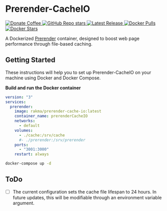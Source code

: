# Prerender-CacheIO
<p>
    <a href="https://www.buymeacoffee.com/mattiasghodsian" target="_new">
        <img src="https://img.shields.io/badge/Donate-Coffee-blue?style=for-the-badge&amp;logo=buymeacoffee" alt="Donate Coffee">
    </a>
    <a href="https://github.com/mattiasghodsian/Prerender-CacheIO/stargazers" target="_new">
        <img alt="GitHub Repo stars" src="https://img.shields.io/github/stars/mattiasghodsian/Prerender-CacheIO?style=for-the-badge&logo=github&label=Stars&color=blue">
    </a>
    <a href="https://github.com/mattiasghodsian/Prerender-CacheIO/releases/latest" target="_new">
        <img alt="Latest Release" src="https://img.shields.io/github/v/release/mattiasghodsian/Prerender-CacheIO?style=for-the-badge&logo=github&label=Latest%20Release&color=blue">
    </a>
    <a href="https://hub.docker.com/r/rakma/prerender-cache-io" target="_new">
        <img alt="Docker Pulls" src="https://img.shields.io/docker/pulls/rakma/prerender-cache-io?style=for-the-badge&logo=docker&label=Pulls&color=blue">
    </a>
    <a href="https://hub.docker.com/r/rakma/prerender-cache-io/stars" target="_new">
        <img alt="Docker Stars" src="https://img.shields.io/docker/stars/rakma/prerender-cache-io?style=for-the-badge&logo=docker&label=Stars&color=blue">
    </a>
</p>

A Dockerized [Prerender](https://github.com/prerender/prerender) container, designed to boost web page performance through file-based caching.

## Getting Started

These instructions will help you to set up Prerender-CacheIO on your machine using Docker and Docker Compose.

**Build and run the Docker container** 

```yml
version: "3"
services:
  prerender:
    image: rakma/prerender-cache-io:latest
    container_name: prerenderCacheIO
    networks:
      - default
    volumes:
      - ./cache:/srv/cache
      #- ./prerender:/srv/prerender
    ports:
      - "3001:3000"
    restart: always
```

```bash
docker-compose up -d
```

## ToDo
- [ ] The current configuration sets the cache file lifespan to 24 hours. In future updates, this will be modifiable through an environment variable argument.

